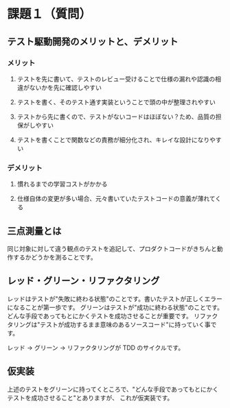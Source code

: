 # 課題１（質問）

## テスト駆動開発のメリットと、デメリット

### メリット

1. テストを先に書いて、テストのレビュー受けることで仕様の漏れや認識の相違がないかを先に確認しやすい

2. テストを書く、そのテスト通す実装ということで頭の中が整理されやすい

3. テストから先に書くので、テストがないコードはほぼない？ため、品質の担保がしやすい

4. テストを書くことで関数などの責務が細分化され、キレイな設計になりやすい

### デメリット

1. 慣れるまでの学習コストがかかる

2. 仕様自体の変更が多い場合、元々書いていたテストコードの意義が薄れてくる

## 三点測量とは

同じ対象に対して違う観点のテストを追記して、プロダクトコードがきちんと動作するかどうかを測ることです。

## レッド・グリーン・リファクタリング

レッドはテストが"失敗に終わる状態"のことです。書いたテストが正しくエラーになることが第一歩です。
グリーンはテストが"成功に終わる状態"のことです。どんな手段であってもとにかくテストを成功させることが重要です。
リファクタリングは"テストが成功するまま意味のあるソースコード"に持っていく事です。

レッド → グリーン → リファクタリングが TDD のサイクルです。

## 仮実装

上述のテストをグリーンに持ってくところで、"どんな手段であってもとにかくテストを成功させること"とありますが、
これが仮実装です。

